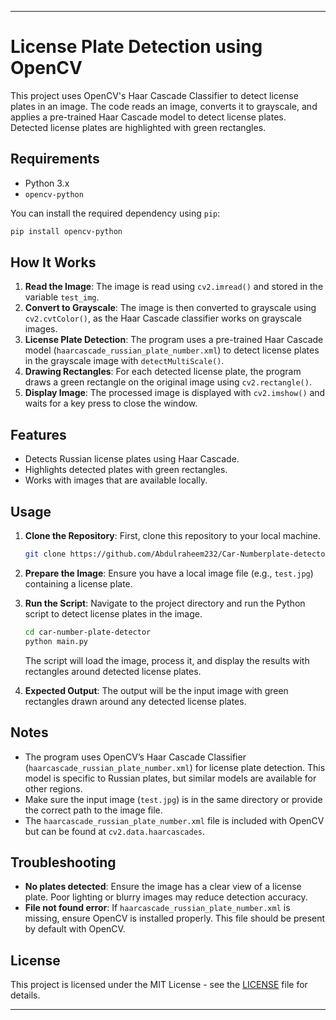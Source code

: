 
---

# License Plate Detection using OpenCV

This project uses OpenCV's Haar Cascade Classifier to detect license plates in an image. The code reads an image, converts it to grayscale, and applies a pre-trained Haar Cascade model to detect license plates. Detected license plates are highlighted with green rectangles.

## Requirements

- Python 3.x
- `opencv-python`

You can install the required dependency using `pip`:

```bash
pip install opencv-python
```

## How It Works

1. **Read the Image**: The image is read using `cv2.imread()` and stored in the variable `test_img`.
2. **Convert to Grayscale**: The image is then converted to grayscale using `cv2.cvtColor()`, as the Haar Cascade classifier works on grayscale images.
3. **License Plate Detection**: The program uses a pre-trained Haar Cascade model (`haarcascade_russian_plate_number.xml`) to detect license plates in the grayscale image with `detectMultiScale()`.
4. **Drawing Rectangles**: For each detected license plate, the program draws a green rectangle on the original image using `cv2.rectangle()`.
5. **Display Image**: The processed image is displayed with `cv2.imshow()` and waits for a key press to close the window.

## Features

- Detects Russian license plates using Haar Cascade.
- Highlights detected plates with green rectangles.
- Works with images that are available locally.

## Usage

1. **Clone the Repository**: First, clone this repository to your local machine.

   ```bash
   git clone https://github.com/Abdulraheem232/Car-Numberplate-detector.git
   ```

2. **Prepare the Image**: Ensure you have a local image file (e.g., `test.jpg`) containing a license plate.

3. **Run the Script**: Navigate to the project directory and run the Python script to detect license plates in the image.

   ```bash
   cd car-number-plate-detector
   python main.py
   ```

   The script will load the image, process it, and display the results with rectangles around detected license plates.

4. **Expected Output**: The output will be the input image with green rectangles drawn around any detected license plates.

## Notes

- The program uses OpenCV’s Haar Cascade Classifier (`haarcascade_russian_plate_number.xml`) for license plate detection. This model is specific to Russian plates, but similar models are available for other regions.
- Make sure the input image (`test.jpg`) is in the same directory or provide the correct path to the image file.
- The `haarcascade_russian_plate_number.xml` file is included with OpenCV but can be found at `cv2.data.haarcascades`.

## Troubleshooting

- **No plates detected**: Ensure the image has a clear view of a license plate. Poor lighting or blurry images may reduce detection accuracy.
- **File not found error**: If `haarcascade_russian_plate_number.xml` is missing, ensure OpenCV is installed properly. This file should be present by default with OpenCV.

## License

This project is licensed under the MIT License - see the [LICENSE](LICENSE) file for details.

---
